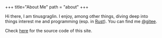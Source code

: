 +++
title="About Me"
path = "about"
+++

Hi there, I am tinusgraglin. I enjoy, among other things, diving deep into things interest me and programming (esp. in [Rust](https://www.rust-lang.org)). You can find me [@gitee](https://gitee.com/tinusgraglin).

Check [here](https://github.com/tinusgraglin/mysite) for the source code of this site.
